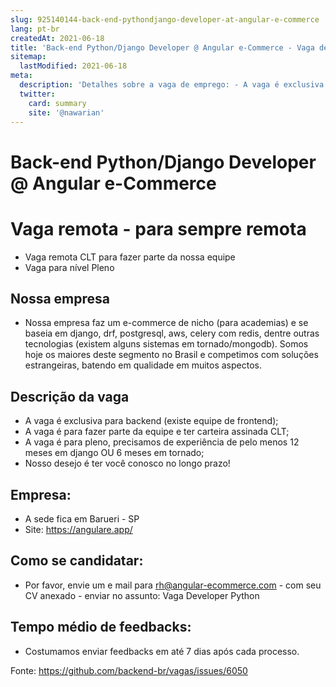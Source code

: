 ```yaml
---
slug: 925140144-back-end-pythondjango-developer-at-angular-e-commerce
lang: pt-br
createdAt: 2021-06-18
title: 'Back-end Python/Django Developer @ Angular e-Commerce - Vaga de Emprego'
sitemap:
  lastModified: 2021-06-18
meta:
  description: 'Detalhes sobre a vaga de emprego: - A vaga é exclusiva para backend (existe equipe de frontend); - A vaga é para fazer parte da equipe e ter carteira assinada CLT; - A vaga é para pleno, precisamos de experiência de pelo menos 12 meses em django OU 6 meses em tornado; - Nosso desejo é ter você conosco no longo prazo!'
  twitter:
    card: summary
    site: '@nawarian'
---
```


# Back-end Python/Django Developer @ Angular e-Commerce

# Vaga remota - para sempre remota
- Vaga remota CLT para fazer parte da nossa equipe
- Vaga para nível Pleno

## Nossa empresa
- Nossa empresa faz um e-commerce de nicho (para academias) e se baseia em django, drf, postgresql, aws, celery com redis, dentre outras tecnologias (existem alguns sistemas em tornado/mongodb). Somos hoje os maiores deste segmento no Brasil e competimos com soluções estrangeiras, batendo em qualidade em muitos aspectos.

## Descrição da vaga
- A vaga é exclusiva para backend (existe equipe de frontend);
- A vaga é para fazer parte da equipe e ter carteira assinada CLT;
- A vaga é para pleno, precisamos de experiência de pelo menos 12 meses em django OU 6 meses em tornado;
- Nosso desejo é ter você conosco no longo prazo!

## Empresa:
- A sede fica em Barueri - SP
- Site: https://angulare.app/

## Como se candidatar:
- Por favor, envie um e mail para rh@angular-ecommerce.com - com seu CV anexado - enviar no assunto: Vaga Developer Python

## Tempo médio de feedbacks:
- Costumamos enviar feedbacks em até 7 dias após cada processo.

Fonte: https://github.com/backend-br/vagas/issues/6050